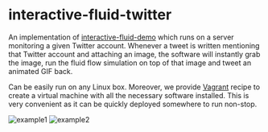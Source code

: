 # interactive-fluid-twitter

An implementation of [interactive-fluid-demo](https://github.com/ngcm/interactive-fluid-demo) which runs on a server monitoring a given Twitter account. Whenever a tweet is written mentioning that Twitter account and attaching an image, the software will instantly grab the image, run the fluid flow simulation on top of that image and tweet an animated GIF back.

Can be easily run on any Linux box. Moreover, we provide [Vagrant](https://www.vagrantup.com/) recipe to create a virtual machine with all the necessary software installed. This is very convenient as it can be quickly deployed somewhere to run non-stop.

![example1](https://user-images.githubusercontent.com/4785303/35059288-8757857c-fbb2-11e7-9b96-b0d32f02744f.gif)
![example2](https://user-images.githubusercontent.com/4785303/35060001-eb033510-fbb4-11e7-8d14-384632987b6b.gif)
